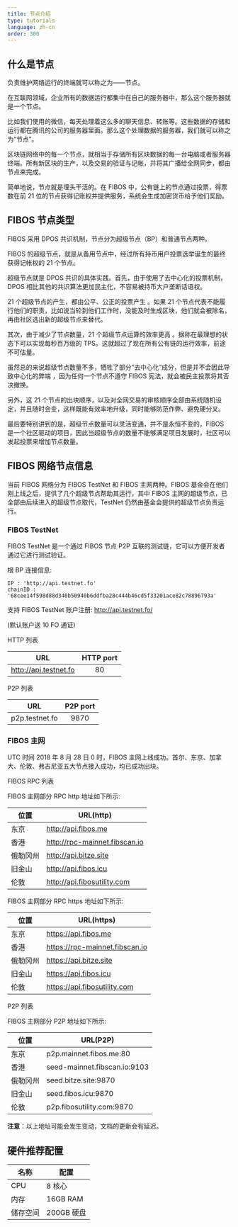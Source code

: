 ```yaml
---
title: 节点介绍
type: tutorials
language: zh-cn
order: 300
---
```


## 什么是节点

负责维护网络运行的终端就可以称之为——节点。

在互联网领域，企业所有的数据运行都集中在自己的服务器中，那么这个服务器就是一个节点。

比如我们使用的微信，每天处理着这么多的聊天信息、转账等。这些数据的存储和运行都在腾讯的公司的服务器里面。那么这个处理数据的服务器，我们就可以称之为“节点”。

区块链网络中的每一个节点，就相当于存储所有区块数据的每一台电脑或者服务器终端。所有新区块的生产，以及交易的验证与记帐，并将其广播给全网同步，都由节点来完成。

简单地说，节点就是埋头干活的。在 FIBOS 中，公有链上的节点通过投票，得票数在前 21 位的节点获得记账权并提供服务，系统会生成加密货币给予他们奖励。

## FIBOS 节点类型

FIBOS 采用 DPOS 共识机制，节点分为超级节点（BP）和普通节点两种。

FIBOS 的超级节点，就是从备用节点中，经过所有持币用户投票选举诞生的最终获得记帐权的 21 个节点。

超级节点就是 DPOS 共识的具体实践。首先，由于使用了去中心化的投票机制，DPOS 相比其他的共识算法更加民主化，不容易被持币大户垄断话语权。

21 个超级节点的产生，都由公平、公正的投票产生 。如果 21 个节点代表不能履行他们的职责，比如说当轮到他们工作时，没能及时生成区块，他们就会被除名，再由社区选出新的超级节点来替代。

其次，由于减少了节点数量，21 个超级节点运算的效率更高 。据称在最理想的状态下可以实现每秒百万级的 TPS。这就超过了现在所有公有链的运行效率，前途不可估量。

虽然总的来说超级节点数量不多，牺牲了部分“去中心化”成分，但是并不会因此导致中心化的弊端 ，因为任何一个节点不遵守 FIBOS 宪法，就会被民主投票将其否决撤换。

另外，这 21 个节点的出块顺序，以及对全网交易的审核顺序全部由系统随机设定，并且随时会变，这样既能有效率地升级，同时能够防范作弊、避免硬分叉。

最后要特别讲到的是，超级节点数量可以灵活变通，并不是永恒不变的，FIBOS 是一个社区驱动的项目，因此当超级节点的数量不能够满足项目发展时，社区可以发起投票来增加节点数量。

## FIBOS 网络节点信息

当前 FIBOS 网络分为 FIBOS TestNet 和 FIBOS 主网两种。FIBOS 基金会在他们刚上线之后，提供了几个超级节点帮助其运行，其中 FIBOS 主网的超级节点，已全部由后续进入的超级节点取代，TestNet 仍然由基金会提供的超级节点负责运行。

### FIBOS TestNet

FIBOS TestNet 是一个通过 FIBOS 节点 P2P 互联的测试链，它可以方便开发者通过它进行测试验证。

根 BP 连接信息: 

```
IP : 'http://api.testnet.fo'
chainID : '68cee14f598d88d340b50940b6ddfba28c444b46cd5f33201ace82c78896793a'
```

支持 FIBOS TestNet 账户注册: <http://api.testnet.fo/>

(默认账户送 10 FO 通证)

HTTP 列表

|              URL              | HTTP port |
| :-----------------------------: | :-------: |
|     http://api.testnet.fo     |   80    |


P2P 列表

|          URL          | P2P port |
| :---------------------: | :------: |
|  p2p.testnet.fo   |   9870   |


### FIBOS 主网

UTC 时间 2018 年 8 月 28 日 0 时，FIBOS 主网上线成功。首尔、东京、加拿大、伦敦、弗吉尼亚五大节点接入成功，均已成功出块。

FIBOS RPC 列表

FIBOS 主网部分 RPC  http 地址如下所示:

| 位置     | URL(http)               |
| -------- | ----------------------------- |
| 东京     | http://api.fibos.me           |
| 香港     | http://rpc-mainnet.fibscan.io |
| 俄勒冈州 | http://api.bitze.site         |
| 旧金山   | http://api.fibos.icu          |
| 伦敦     | http://api.fibosutility.com   |

FIBOS 主网部分 RPC  https 地址如下所示:

| 位置     | URL(https)               |
| -------- | ------------------------------ |
| 东京     | https://api.fibos.me           |
| 香港     | https://rpc-mainnet.fibscan.io |
| 俄勒冈州 | https://api.bitze.site         |
| 旧金山   | https://api.fibos.icu          |
| 伦敦     | https://api.fibosutility.com   |

P2P 列表

FIBOS 主网部分 P2P 地址如下所示:

| 位置     | URL(P2P)                     |
| -------- | ---------------------------- |
| 东京     | p2p.mainnet.fibos.me:80      |
| 香港     | seed-mainnet.fibscan.io:9103 |
| 俄勒冈州 | seed.bitze.site:9870         |
| 旧金山   | seed.fibos.icu:9870          |
| 伦敦     | p2p.fibosutility.com:9870    |

**注意**：以上地址可能会发生变动，文档的更新会有延迟。

## 硬件推荐配置

| 名称     | 配置       |
| -------- | ---------- |
| CPU      | 8 核心     |
| 内存     | 16GB RAM   |
| 储存空间 | 200GB 硬盘 |


